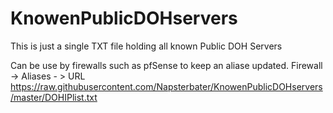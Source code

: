 # KnowenPublicDOHservers
This is just a single TXT file holding all known Public DOH Servers

Can be use by firewalls such as pfSense to keep an aliase updated.
Firewall -> Aliases - > URL
https://raw.githubusercontent.com/Napsterbater/KnowenPublicDOHservers/master/DOHIPlist.txt
